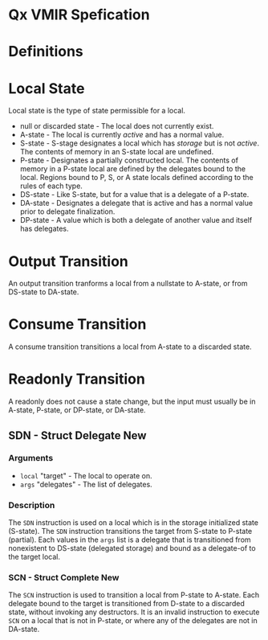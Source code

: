 # Qx VMIR Spefication


# Definitions

# Local State

Local state is the type of state permissible for a local.

* null or discarded state - The local does not currently exist.
* A-state - The local is currently *active* and has a normal value.
* S-state - S-stage designates a local which has *storage* but is not *active*. The contents of memory in an S-state local
  are undefined.
* P-state - Designates a partially constructed local. The contents of memory in a P-state local are defined by the
  delegates bound to the local. Regions bound to P, S, or A state locals defined according to the rules of each type.
* DS-state - Like S-state, but for a value that is a delegate of a P-state.
* DA-state - Designates a delegate that is active and has a normal value prior to delegate finalization.
* DP-state - A value which is both a delegate of another value and itself has delegates.

# Output Transition

An output transition tranforms a local from a nullstate to A-state, or from DS-state to DA-state.

# Consume Transition

A consume transition transitions a local from A-state to a discarded state.

# Readonly Transition

A readonly does not cause a state change, but the input must usually be in A-state, P-state, or DP-state, or DA-state.

## SDN - Struct Delegate New

### Arguments

  * `local` "target" - The local to operate on.
  * `args`  "delegates" - The list of delegates. 

### Description

The `SDN` instruction is used on a local which is in the storage initialized state (S-state). The `SDN` instruction
transitions the target from S-state to P-state (partial). Each values in the `args` list is a delegate that is 
transitioned from nonexistent to DS-state (delegated storage) and bound as a delegate-of to the target local.

### SCN - Struct Complete New

The `SCN` instruction is used to transition a local from P-state to A-state. Each delegate bound to the target is 
transitioned from D-state to a discarded state, without invoking any destructors. It is an invalid instruction to 
execute `SCN` on a local that is not in P-state, or where any of the delegates are not in DA-state.





